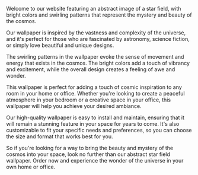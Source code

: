 <!--
Write me content for website with wallpaper "An abstract image of a star field, with bright colors and swirling patterns that represent the mystery and beauty of the cosmos."
-->

<!--font:Montserrat-->

Welcome to our website featuring an abstract image of a star field, with bright colors and swirling patterns that represent the mystery and beauty of the cosmos.

Our wallpaper is inspired by the vastness and complexity of the universe, and it's perfect for those who are fascinated by astronomy, science fiction, or simply love beautiful and unique designs.

The swirling patterns in the wallpaper evoke the sense of movement and energy that exists in the cosmos. The bright colors add a touch of vibrancy and excitement, while the overall design creates a feeling of awe and wonder.

This wallpaper is perfect for adding a touch of cosmic inspiration to any room in your home or office. Whether you're looking to create a peaceful atmosphere in your bedroom or a creative space in your office, this wallpaper will help you achieve your desired ambiance.

Our high-quality wallpaper is easy to install and maintain, ensuring that it will remain a stunning feature in your space for years to come. It's also customizable to fit your specific needs and preferences, so you can choose the size and format that works best for you.

So if you're looking for a way to bring the beauty and mystery of the cosmos into your space, look no further than our abstract star field wallpaper. Order now and experience the wonder of the universe in your own home or office.
